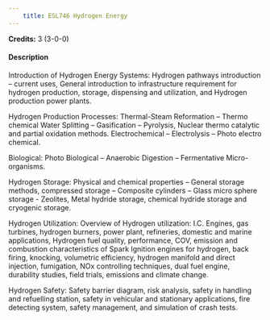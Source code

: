 ```yaml
---
    title: ESL746 Hydrogen Energy
---
```

**Credits:** 3 (3-0-0)



#### Description 
Introduction of Hydrogen Energy Systems: Hydrogen pathways introduction – current uses, General introduction to infrastructure requirement for hydrogen production, storage, dispensing and utilization, and Hydrogen production power plants.

Hydrogen Production Processes: Thermal-Steam Reformation – Thermo chemical Water Splitting – Gasification – Pyrolysis, Nuclear thermo catalytic and partial oxidation methods. Electrochemical – Electrolysis – Photo electro chemical.

Biological: Photo Biological – Anaerobic Digestion – Fermentative Micro-organisms.

Hydrogen Storage: Physical and chemical properties – General storage methods, compressed storage – Composite cylinders – Glass micro sphere storage - Zeolites, Metal hydride storage, chemical hydride storage and cryogenic storage.

Hydrogen Utilization: Overview of Hydrogen utilization: I.C. Engines, gas turbines, hydrogen burners, power plant, refineries, domestic and marine applications, Hydrogen fuel quality, performance, COV, emission and combustion characteristics of Spark Ignition engines for hydrogen, back firing, knocking, volumetric efficiency, hydrogen manifold and direct injection, fumigation, NOx controlling techniques, dual fuel engine, durability studies, field trials, emissions and climate change.

Hydrogen Safety: Safety barrier diagram, risk analysis, safety in handling and refuelling station, safety in vehicular and stationary applications, fire detecting system, safety management, and simulation of crash tests.